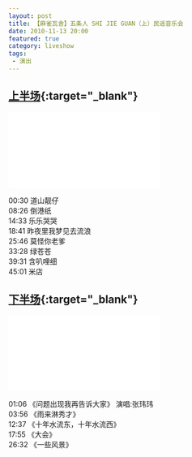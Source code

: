 ```yaml
---
layout: post
title: 【麻雀瓦舍】五条人 SHI JIE GUAN（上）民谣音乐会
date: 2010-11-13 20:00
featured: true
category: liveshow
tags:
 - 演出
---
```

## [上半场](https://www.bilibili.com/video/BV1N54y1v7df?zw){:target="_blank"}

<div class="iframe-container">
<iframe class="responsive-iframe" src="//player.bilibili.com/player.html?aid=841919842&bvid=BV1N54y1v7df&cid=232067648&page=1" frameborder="no" allowfullscreen="true"></iframe>
</div>

00:30 道山靓仔  
08:26 倒港纸  
14:33 乐乐哭哭  
18:41 昨夜里我梦见去流浪  
25:46 莫怪你老爹  
33:28 绿苍苍  
39:31 含叭哩细  
45:01 米店

## [下半场](https://www.bilibili.com/video/BV1NV411S7Hh?zw){:target="_blank"}

<div class="iframe-container">
<iframe class="responsive-iframe" src="//player.bilibili.com/player.html?aid=414407743&bvid=BV1NV411S7Hh&cid=232159807&page=1" frameborder="no" allowfullscreen="true"></iframe>
</div>

01:06 《问题出现我再告诉大家》 演唱:张玮玮  
03:56 《雨来淋秀才》  
12:37 《十年水流东，十年水流西》  
17:55 《大会》  
26:32 《一些风景》  